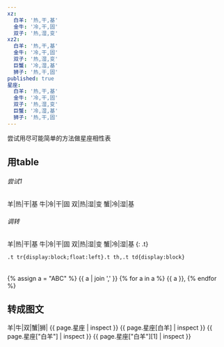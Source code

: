 ```yaml
---
xz:
  白羊: '热,干,基'
  金牛: '冷,干,固'
  双子: '热,湿,变'
xz2:
  白羊: '热,干,基'
  金牛: '冷,干,固'
  双子: '热,湿,变'
  巨蟹: '冷,湿,基'
  狮子: '热,干,固'
published: true
星座:
  白羊: '热,干,基'
  金牛: '冷,干,固'
  双子: '热,湿,变'
  巨蟹: '冷,湿,基'
  狮子: '热,干,固'
---
```

尝试用尽可能简单的方法做星座相性表

## 用table
###### 尝试1
羊|热|干|基
牛|冷|干|固
双|热|湿|变
蟹|冷|湿|基

###### 调转
羊|热|干|基
牛|冷|干|固
双|热|湿|变
蟹|冷|湿|基
{: .t}
<style>
.t tr{display:block;float:left}.t th,.t td{display:block}
</style>
`.t tr{display:block;float:left}.t th,.t td{display:block}`

######
{% assign a = "ABC" %}
{{ a | join ',' }}
{% for a in a %}
{{ a }},
{% endfor %}

## 转成图文
羊|牛|双|蟹|狮|
{{ page.星座 | inspect }}
{{ page.星座[白羊] | inspect }}
{{ page.星座["白羊"] | inspect }}
{{ page.星座["白羊"][1] | inspect }}
